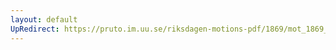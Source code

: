```yaml
---
layout: default
UpRedirect: https://pruto.im.uu.se/riksdagen-motions-pdf/1869/mot_1869__ak__241.pdf
---
```

